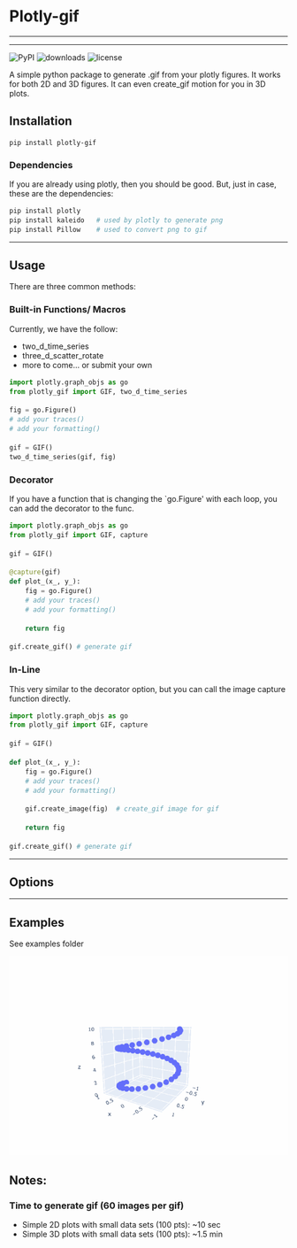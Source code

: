 # Plotly-gif 

---
---
![PyPI](https://img.shields.io/pypi/v/plotly_gif)
![downloads](https://img.shields.io/pypi/dm/plotly_gif)
![license](https://img.shields.io/github/license/dylanwal/plotly_gif)

A simple python package to generate .gif from your plotly figures. It works for both 2D and 3D figures. It can even 
create_gif motion for you in 3D plots. 

## Installation

```
pip install plotly-gif
```

### Dependencies

If you are already using plotly, then you should be good. But, just in case, these are the dependencies:
```python
pip install plotly    
pip install kaleido   # used by plotly to generate png
pip install Pillow    # used to convert png to gif
```    

---
## Usage

There are three common methods:

### Built-in Functions/ Macros
Currently, we have the follow:
* two_d_time_series
* three_d_scatter_rotate
* more to come... or submit your own

```python
import plotly.graph_objs as go
from plotly_gif import GIF, two_d_time_series

fig = go.Figure()
# add your traces()
# add your formatting()

gif = GIF()
two_d_time_series(gif, fig)

```




### Decorator

If you have a function that is changing the `go.Figure' with each loop, you can add the decorator to the func.

```python
import plotly.graph_objs as go
from plotly_gif import GIF, capture

gif = GIF()

@capture(gif)
def plot_(x_, y_):
    fig = go.Figure()
    # add your traces()
    # add your formatting()
    
    return fig

gif.create_gif() # generate gif
```

### In-Line
This very similar to the decorator option, but you can call the image capture function directly.

```python
import plotly.graph_objs as go
from plotly_gif import GIF, capture

gif = GIF()

def plot_(x_, y_):
    fig = go.Figure()
    # add your traces()
    # add your formatting()
    
    gif.create_image(fig)  # create_gif image for gif
    
    return fig

gif.create_gif() # generate gif
```

---
## Options



---
## Examples
See examples folder

![3d gif](https://github.com/dylanwal/plotly_gif/blob/master/examples/gifs/fig.gif)

## Notes:


### Time to generate gif (60 images per gif)
* Simple 2D plots with small data sets (100 pts): ~10 sec
* Simple 3D plots with small data sets (100 pts): ~1.5 min